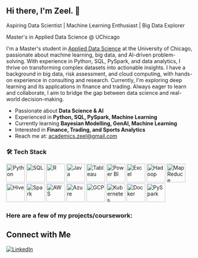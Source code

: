 <!--## Hi there 👋-->

<!--
**zeelpatel7/zeelpatel7** is a ✨ _special_ ✨ repository because its `README.md` (this file) appears on your GitHub profile.

Here are some ideas to get you started:

- 🔭 I’m currently working on ...
- 🌱 I’m currently learning ...
- 👯 I’m looking to collaborate on ...
- 🤔 I’m looking for help with ...
- 💬 Ask me about ...
- 📫 How to reach me: ...
- 😄 Pronouns: ...
- ⚡ Fun fact: ...
-->
## Hi there, I'm Zeel. 👋

Aspiring Data Scientist | Machine Learning Enthusiast | Big Data Explorer

Master's in Applied Data Science @ UChicago  

I'm a Master's student in [Applied Data Science](https://datascience.uchicago.edu/education/masters-programs/ms-in-applied-data-science/) at the University of Chicago, passionate about machine learning, big data, and AI-driven problem-solving. With experience in Python, SQL, PySpark, and data analytics, I thrive on transforming complex datasets into actionable insights. I have a background in big data, risk assessment, and cloud computing, with hands-on experience in consulting and research. Currently, I'm exploring deep learning and its applications in finance and trading. Always eager to learn and collaborate, I aim to bridge the gap between data science and real-world decision-making.

- Passionate about **Data Science & AI**  
- Experienced in **Python, SQL, PySpark, Machine Learning**  
- Currently learning **Bayesian Modelling, GenAI, Machine Learning**  
- Interested in **Finance, Trading, and Sports Analytics**  
- Reach me at: [academics.zeel@gmail.com](mailto:academics.zeel@gmail.com)

### 🛠️ Tech Stack

<p align="left">
  <a href="https://www.python.org/"><img src="https://cdn.jsdelivr.net/gh/devicons/devicon/icons/python/python-original.svg" alt="Python" width="50"/></a>
  <a href="https://www.mysql.com/"><img src="https://cdn.jsdelivr.net/gh/devicons/devicon/icons/mysql/mysql-original.svg" alt="SQL" width="50"/></a>
  <a href="https://www.r-project.org/"><img src="https://cdn.jsdelivr.net/gh/devicons/devicon/icons/r/r-original.svg" alt="R" width="50"/></a>
  <a href="https://www.java.com/"><img src="https://cdn.jsdelivr.net/gh/devicons/devicon/icons/java/java-original.svg" alt="Java" width="50"/></a>
  <a href="https://www.tableau.com/"><img src="https://cdn.worldvectorlogo.com/logos/tableau-software.svg" alt="Tableau" width="50"/></a>
  <a href="https://powerbi.microsoft.com/"><img src="https://upload.wikimedia.org/wikipedia/commons/c/cf/New_Power_BI_Logo.svg" alt="Power BI" width="50"/></a>
  <a href="https://www.microsoft.com/en-us/microsoft-365/excel"><img src="https://upload.wikimedia.org/wikipedia/commons/7/73/Microsoft_Excel_2013-2019_logo.svg" alt="Excel" width="50"/></a>
  <a href="https://hadoop.apache.org/"><img src="https://cdn.jsdelivr.net/gh/devicons/devicon/icons/hadoop/hadoop-original.svg" alt="Hadoop" width="50"/></a>
  <a href="https://hadoop.apache.org/docs/current/hadoop-mapreduce-client/hadoop-mapreduce-client-core/MapReduceTutorial.html"><img src="https://upload.wikimedia.org/wikipedia/commons/0/09/Mapreduce-logo.png" alt="MapReduce" width="50"/></a>
  <a href="https://hive.apache.org/"><img src="https://upload.wikimedia.org/wikipedia/commons/b/bb/Apache_Hive_logo.svg" alt="Hive" width="50"/></a>
  <a href="https://spark.apache.org/"><img src="https://upload.wikimedia.org/wikipedia/commons/f/f3/Apache_Spark_logo.svg" alt="Spark" width="50"/></a>
  <a href="https://aws.amazon.com/"><img src="https://upload.wikimedia.org/wikipedia/commons/9/93/Amazon_Web_Services_Logo.svg" alt="AWS" width="50"/></a>
  <a href="https://azure.microsoft.com/"><img src="https://cdn.jsdelivr.net/gh/devicons/devicon/icons/azure/azure-original.svg" alt="Azure" width="50"/></a>
  <a href="https://cloud.google.com/"><img src="https://cdn.jsdelivr.net/gh/devicons/devicon/icons/googlecloud/googlecloud-original.svg" alt="GCP" width="50"/></a>
  <a href="https://kubernetes.io/"><img src="https://cdn.jsdelivr.net/gh/devicons/devicon/icons/kubernetes/kubernetes-plain.svg" alt="Kubernetes" width="50"/></a>
  <a href="https://www.docker.com/"><img src="https://cdn.jsdelivr.net/gh/devicons/devicon/icons/docker/docker-original.svg" alt="Docker" width="50"/></a>
  <a href="https://spark.apache.org/docs/latest/api/python/"><img src="https://upload.wikimedia.org/wikipedia/commons/f/f3/Apache_Spark_logo.svg" alt="PySpark" width="50"/></a>
</p>




### Here are a few of my projects/coursework:

## Connect with Me  
[![LinkedIn](https://img.shields.io/badge/LinkedIn-0A66C2?style=for-the-badge&logo=linkedin&logoColor=white)](https://www.linkedin.com/in/yourlinkedin)
